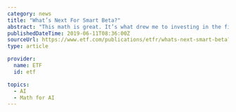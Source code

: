 ```yaml
---
category: news
title: "What’s Next For Smart Beta?"
abstract: "This math is great. It’s what drew me to investing in the first ... Or products that use long and short positions based on both growth and value metrics? Or products that use AI to monitor data streams for signals to switch up exposures?"
publishedDateTime: 2019-06-11T08:36:00Z
sourceUrl: https://www.etf.com/publications/etfr/whats-next-smart-beta?nopaging=1
type: article

provider:
  name: ETF
  id: etf

topics:
  - AI
  - Math for AI
---
```

